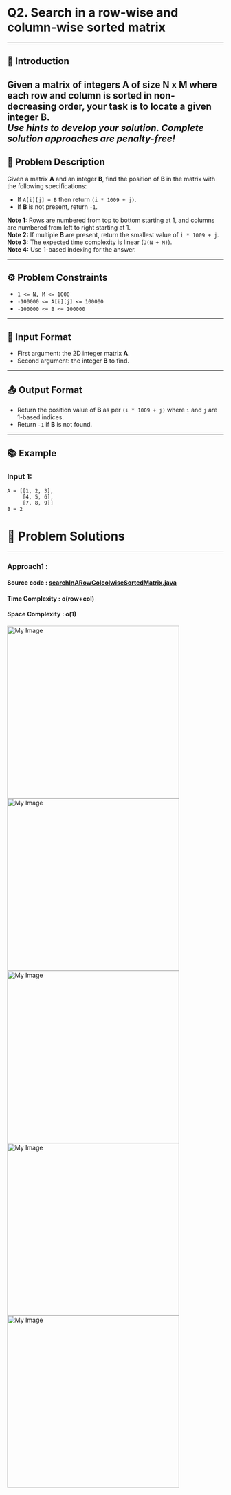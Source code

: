 # Q2. Search in a row-wise and column-wise sorted matrix
---
## 🚀 Introduction
Given a matrix of integers **A** of size **N x M** where each row and column is sorted in non-decreasing order, your task is to locate a given integer **B**.  
_Use hints to develop your solution. Complete solution approaches are penalty-free!_
---
## 📝 Problem Description
Given a matrix **A** and an integer **B**, find the position of **B** in the matrix with the following specifications:  
- If `A[i][j] = B` then return `(i * 1009 + j)`.  
- If **B** is not present, return `-1`.  

**Note 1:** Rows are numbered from top to bottom starting at 1, and columns are numbered from left to right starting at 1.  
**Note 2:** If multiple **B** are present, return the smallest value of `i * 1009 + j`.  
**Note 3:** The expected time complexity is linear (`O(N + M)`).  
**Note 4:** Use 1-based indexing for the answer.

---

## ⚙️ Problem Constraints
- `1 <= N, M <= 1000`
- `-100000 <= A[i][j] <= 100000`
- `-100000 <= B <= 100000`

---

## 📝 Input Format
- First argument: the 2D integer matrix **A**.
- Second argument: the integer **B** to find.

---

## 📤 Output Format
- Return the position value of **B** as per `(i * 1009 + j)` where `i` and `j` are 1-based indices.
- Return `-1` if **B** is not found.

---

## 📚 Example
### Input 1:
```plaintext
A = [[1, 2, 3],
     [4, 5, 6],
     [7, 8, 9]]
B = 2
```
# 📝 Problem Solutions
---
### Approach1 : 
#### Source code : [searchInARowColcolwiseSortedMatrix.java](../src/searchInARowColcolwiseSortedMatrix/searchInARowColcolwiseSortedMatrix.java)
#### Time Complexity : o(row+col)
#### Space Complexity : o(1)

 <img src="../images/searchInARowColcolwiseSortedMatrix/step1.jpg" alt="My Image" width="400" /> 
 <img src="../images/searchInARowColcolwiseSortedMatrix/step2.jpg" alt="My Image" width="400" /> 
 <img src="../images/searchInARowColcolwiseSortedMatrix/step3.jpg" alt="My Image" width="400" /> 
 <img src="../images/searchInARowColcolwiseSortedMatrix/step4.jpg" alt="My Image" width="400" /> 
 <img src="../images/searchInARowColcolwiseSortedMatrix/step5.jpg" alt="My Image" width="400" /> 



